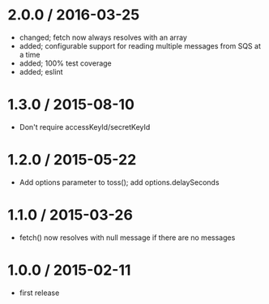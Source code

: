 
2.0.0 / 2016-03-25
==================

 * changed; fetch now always resolves with an array
 * added; configurable support for reading multiple messages from SQS at a time
 * added; 100% test coverage
 * added; eslint

1.3.0 / 2015-08-10
==================

  * Don't require accessKeyId/secretKeyId

1.2.0 / 2015-05-22
==================

  * Add options parameter to toss(); add options.delaySeconds

1.1.0 / 2015-03-26
==================

  * fetch() now resolves with null message if there are no messages

1.0.0 / 2015-02-11
==================

  * first release
